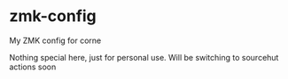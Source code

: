 # zmk-config
My ZMK config for corne

Nothing special here, just for personal use. Will be switching to sourcehut actions soon